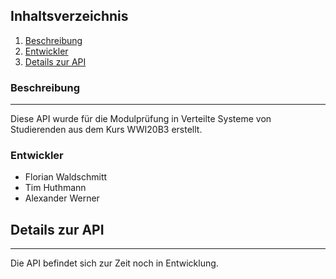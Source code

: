 ## Inhaltsverzeichnis
1. [Beschreibung](#beschreibung)
2. [Entwickler](#entwickler)
3. [Details zur API](#details)


### Beschreibung
***
Diese API wurde für die Modulprüfung in Verteilte Systeme von Studierenden aus dem Kurs WWI20B3 erstellt.
### Entwickler
* Florian Waldschmitt
* Tim Huthmann
* Alexander Werner

## Details zur API
***
Die API befindet sich zur Zeit noch in Entwicklung.


